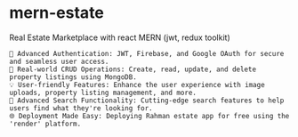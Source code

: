 # mern-estate
Real Estate Marketplace with react MERN (jwt, redux toolkit)

    🔑 Advanced Authentication: JWT, Firebase, and Google OAuth for secure and seamless user access.
    🏡 Real-world CRUD Operations: Create, read, update, and delete property listings using MongoDB.
    💡 User-friendly Features: Enhance the user experience with image uploads, property listing management, and more.
    🚀 Advanced Search Functionality: Cutting-edge search features to help users find what they're looking for.
    🌐 Deployment Made Easy: Deploying Rahman estate app for free using the 'render' platform.
